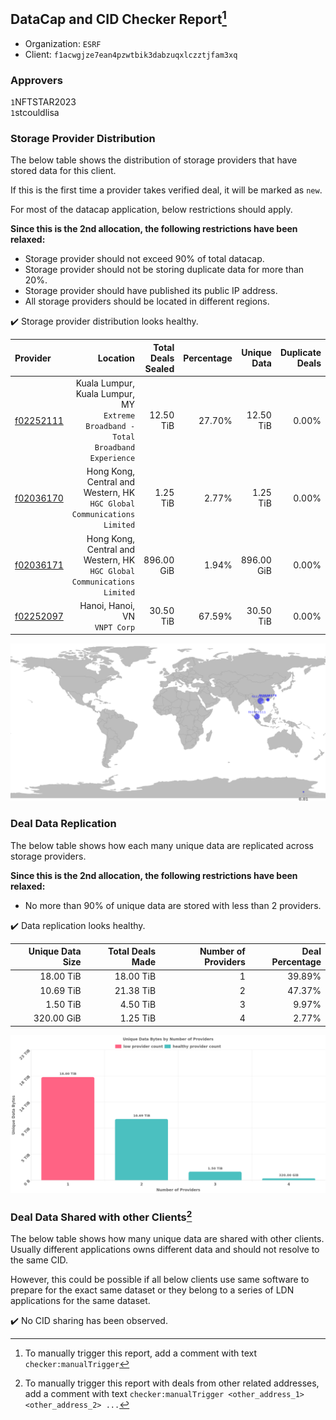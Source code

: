 ## DataCap and CID Checker Report[^1]
 - Organization: `ESRF`
 - Client: `f1acwgjze7ean4pzwtbik3dabzuqxlczztjfam3xq`
### Approvers
`1`NFTSTAR2023<br/>`1`stcouldlisa

### Storage Provider Distribution
The below table shows the distribution of storage providers that have stored data for this client.

If this is the first time a provider takes verified deal, it will be marked as `new`.

For most of the datacap application, below restrictions should apply.

**Since this is the 2nd allocation, the following restrictions have been relaxed:**
 - Storage provider should not exceed 90% of total datacap.
 - Storage provider should not be storing duplicate data for more than 20%.
 - Storage provider should have published its public IP address.
 - All storage providers should be located in different regions.

✔️ Storage provider distribution looks healthy.

| Provider                                              |                                                                            Location | Total Deals Sealed | Percentage | Unique Data | Duplicate Deals |
| :---------------------------------------------------- | ----------------------------------------------------------------------------------: | -----------------: | ---------: | ----------: | --------------: |
| [f02252111](https://filfox.info/en/address/f02252111) | Kuala Lumpur, Kuala Lumpur, MY<br/>`Extreme Broadband - Total Broadband Experience` |          12.50 TiB |     27.70% |   12.50 TiB |           0.00% |
| [f02036170](https://filfox.info/en/address/f02036170) |          Hong Kong, Central and Western, HK<br/>`HGC Global Communications Limited` |           1.25 TiB |      2.77% |    1.25 TiB |           0.00% |
| [f02036171](https://filfox.info/en/address/f02036171) |          Hong Kong, Central and Western, HK<br/>`HGC Global Communications Limited` |         896.00 GiB |      1.94% |  896.00 GiB |           0.00% |
| [f02252097](https://filfox.info/en/address/f02252097) |                                                    Hanoi, Hanoi, VN<br/>`VNPT Corp` |          30.50 TiB |     67.59% |   30.50 TiB |           0.00% |

<img src="https://raw.githubusercontent.com/data-preservation-programs/filplus-checker-assets/main/filecoin-project/filecoin-plus-large-datasets/issues/2108/1692499738416.png"/>

### Deal Data Replication
The below table shows how each many unique data are replicated across storage providers.


**Since this is the 2nd allocation, the following restrictions have been relaxed:**
- No more than 90% of unique data are stored with less than 2 providers.

✔️ Data replication looks healthy.

| Unique Data Size | Total Deals Made | Number of Providers | Deal Percentage |
| ---------------: | ---------------: | ------------------: | --------------: |
|        18.00 TiB |        18.00 TiB |                   1 |          39.89% |
|        10.69 TiB |        21.38 TiB |                   2 |          47.37% |
|         1.50 TiB |         4.50 TiB |                   3 |           9.97% |
|       320.00 GiB |         1.25 TiB |                   4 |           2.77% |

<img src="https://raw.githubusercontent.com/data-preservation-programs/filplus-checker-assets/main/filecoin-project/filecoin-plus-large-datasets/issues/2108/1692499739057.png"/>

### Deal Data Shared with other Clients[^3]
The below table shows how many unique data are shared with other clients.
Usually different applications owns different data and should not resolve to the same CID.

However, this could be possible if all below clients use same software to prepare for the exact same dataset or they belong to a series of LDN applications for the same dataset.

✔️ No CID sharing has been observed.

[^1]: To manually trigger this report, add a comment with text `checker:manualTrigger`

[^2]: Deals from those addresses are combined into this report as they are specified with `checker:manualTrigger`

[^3]: To manually trigger this report with deals from other related addresses, add a comment with text `checker:manualTrigger <other_address_1> <other_address_2> ...`
